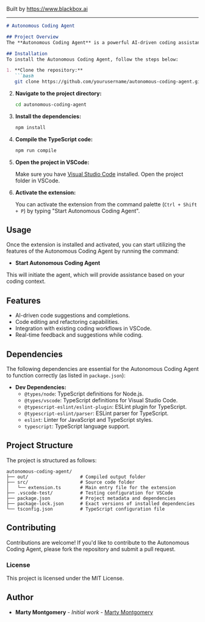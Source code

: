 
Built by https://www.blackbox.ai

---

```markdown
# Autonomous Coding Agent

## Project Overview
The **Autonomous Coding Agent** is a powerful AI-driven coding assistant that helps developers write, edit, and manage code efficiently. It integrates seamlessly with Visual Studio Code (VSCode), providing an interactive and responsive experience to improve coding productivity.

## Installation
To install the Autonomous Coding Agent, follow the steps below:

1. **Clone the repository:**
   ```bash
   git clone https://github.com/yourusername/autonomous-coding-agent.git
   ```
   
2. **Navigate to the project directory:**
   ```bash
   cd autonomous-coding-agent
   ```
   
3. **Install the dependencies:**
   ```bash
   npm install
   ```

4. **Compile the TypeScript code:**
   ```bash
   npm run compile
   ```

5. **Open the project in VSCode:**

   Make sure you have [Visual Studio Code](https://code.visualstudio.com/) installed. Open the project folder in VSCode.

6. **Activate the extension:**

   You can activate the extension from the command palette (`Ctrl + Shift + P`) by typing "Start Autonomous Coding Agent".

## Usage
Once the extension is installed and activated, you can start utilizing the features of the Autonomous Coding Agent by running the command:

- **Start Autonomous Coding Agent**
  
This will initiate the agent, which will provide assistance based on your coding context.

## Features
- AI-driven code suggestions and completions.
- Code editing and refactoring capabilities.
- Integration with existing coding workflows in VSCode.
- Real-time feedback and suggestions while coding.

## Dependencies
The following dependencies are essential for the Autonomous Coding Agent to function correctly (as listed in `package.json`):

- **Dev Dependencies:**
  - `@types/node`: TypeScript definitions for Node.js.
  - `@types/vscode`: TypeScript definitions for Visual Studio Code.
  - `@typescript-eslint/eslint-plugin`: ESLint plugin for TypeScript.
  - `@typescript-eslint/parser`: ESLint parser for TypeScript.
  - `eslint`: Linter for JavaScript and TypeScript styles.
  - `typescript`: TypeScript language support.

## Project Structure
The project is structured as follows:

```
autonomous-coding-agent/
├── out/                   # Compiled output folder
├── src/                   # Source code folder
│   └── extension.ts       # Main entry file for the extension
├── .vscode-test/          # Testing configuration for VSCode
├── package.json           # Project metadata and dependencies
├── package-lock.json      # Exact versions of installed dependencies
└── tsconfig.json          # TypeScript configuration file
```

## Contributing
Contributions are welcome! If you'd like to contribute to the Autonomous Coding Agent, please fork the repository and submit a pull request.

### License
This project is licensed under the MIT License.

## Author
* **Marty Montgomery** - *Initial work* - [Marty Montgomery](https://github.com/martymontgomery)
```